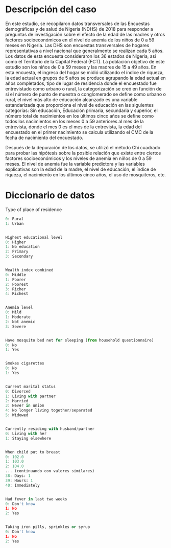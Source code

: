 # Descripción del caso
En este estudio, se recopilaron datos transversales de las Encuestas demográficas y de salud de Nigeria (NDHS) de 2018 para responder a preguntas de investigación sobre el efecto de la edad de las madres y otros factores socioeconómicos en el nivel de anemia de los niños de 0 a 59 meses en Nigeria. Las DHS son encuestas transversales de hogares representativas a nivel nacional que generalmente se realizan cada 5 años.
Los datos de esta encuesta consideraron los 36 estados de Nigeria, así como el Territorio de la Capital Federal (FCT). La población objetivo de este estudio son los niños de 0 a 59 meses y las madres de 15 a 49 años.
En esta encuesta, el ingreso del hogar se midió utilizando el índice de riqueza, la edad actual en grupos de 5 años se produce agrupando la edad actual en años completados, tipo de lugar de residencia donde el encuestado fue entrevistado como urbano o rural, la categorización se creó en función de si el número de punto de muestra o conglomerado se define como urbano o rural, el nivel más alto de educación alcanzado es una variable estandarizada que proporciona el nivel de educación en las siguientes categorías: Sin educación, Educación primaria, secundaria y superior, el número total de nacimientos en los últimos cinco años se define como todos los nacimientos en los meses 0 a 59 anteriores al mes de la entrevista, donde el mes 0 es el mes de la entrevista, la edad del encuestado en el primer nacimiento se calcula utilizando el CMC de la fecha de nacimiento del encuestado.

Después de la depuración de los datos, se utilizó el método Chi cuadrado para probar las hipótesis sobre la posible relación que existe entre ciertos factores socioeconómicos y los niveles de anemia en niños de 0 a 59 meses. El nivel de anemia fue la variable predictora y las variables explicativas son la edad de la madre, el nivel de educación, el índice de riqueza, el nacimiento en los últimos cinco años, el uso de mosquiteros, etc.

# Diccionario de datos
Type of place of residence
```Python
0: Rural
1: Urban


Highest educational level
0: Higher
1: No education
2: Primary
3: Secondary


Wealth index combined
0: Middle
1: Poorer
2: Poorest
3: Richer
4: Richest


Anemia level
0: Mild
1: Moderate
2: Not anemic
3: Severe


Have mosquito bed net for sleeping (from household questionnaire)
0: No
1: Yes


Smokes cigarettes
0: No
1: Yes


Current marital status
0: Divorced
1: Living with partner
2: Married
3: Never in union
4: No longer living together/separated
5: Widowed


Currently residing with husband/partner
0: Living with her
1: Staying elsewhere


When child put to breast
0: 102.0
1: 103.0
2: 104.0
... (continuando con valores similares)
38: Days: 1
39: Hours: 1
40: Immediately


Had fever in last two weeks
0: Don't know
1: No
2: Yes


Taking iron pills, sprinkles or syrup
0: Don't know
1: No
2: Yes
```